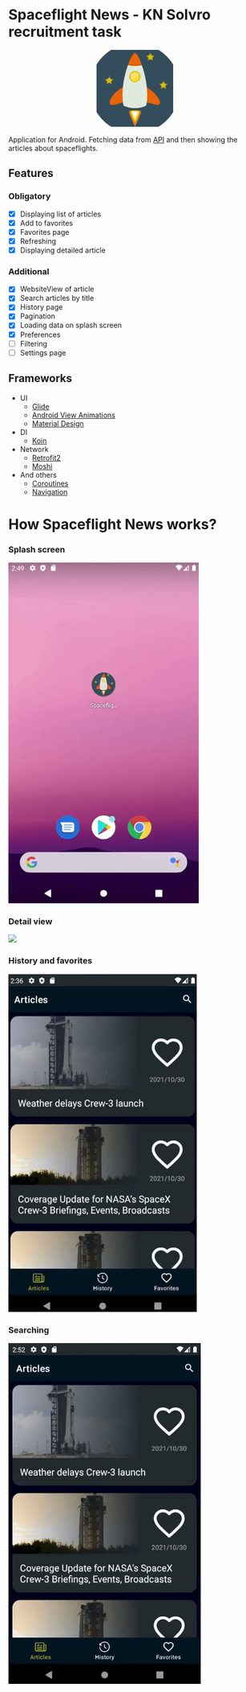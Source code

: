 # Spaceflight News - KN Solvro recruitment task
<p align="center">
  <img src="https://github.com/JakubWyrembak/SpaceflightNews/blob/master/readmeImages/app_icon.jpg">
</p>

Application for Android. Fetching data from [API](https://spaceflightnewsapi.net/) and then showing the articles about spaceflights.

## Features
### Obligatory
- [X] Displaying list of articles
- [X] Add to favorites
- [X] Favorites page
- [X] Refreshing
- [X] Displaying detailed article

### Additional
- [X] WebsiteView of article
- [X] Search articles by title
- [X] History page
- [X] Pagination
- [X] Loading data on splash screen
- [X] Preferences
- [ ] Filtering
- [ ] Settings page

## Frameworks
- UI
  - [Glide](https://github.com/bumptech/glide)
  - [Android View Animations](https://github.com/daimajia/AndroidViewAnimations)
  - [Material Design](https://material.io/develop/android/docs/getting-started)
- DI
  - [Koin](https://github.com/InsertKoinIO/koin)
- Network
  - [Retrofit2](https://github.com/square/retrofit)
  - [Moshi](https://github.com/square/moshi)
- And others
  - [Coroutines](https://github.com/Kotlin/kotlinx.coroutines)
  - [Navigation](https://developer.android.com/guide/navigation)

# How Spaceflight News works?

### Splash screen
![](https://github.com/JakubWyrembak/SpaceflightNews/blob/master/readmeImages/gif_start.gif)

### Detail view
![](https://github.com/JakubWyrembak/SpaceflightNews/blob/master/readmeImages/gif_detail.gif)

### History and favorites
![](https://github.com/JakubWyrembak/SpaceflightNews/blob/master/readmeImages/gif_history_fav.gif)

### Searching
![](https://github.com/JakubWyrembak/SpaceflightNews/blob/master/readmeImages/gif_search.gif)
